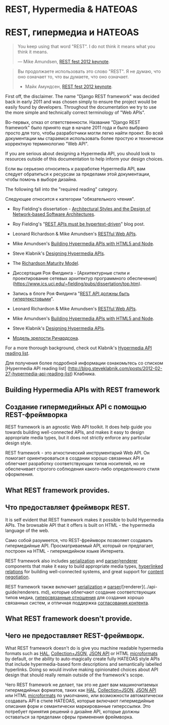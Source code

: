 <!-- TRANSLATED by md-translate -->
# REST, Hypermedia & HATEOAS

# REST, гипермедиа и HATEOAS

> You keep using that word "REST". I do not think it means what you think it means.
>
> — Mike Amundsen, [REST fest 2012 keynote](https://vimeo.com/channels/restfest/49503453).

> Вы продолжаете использовать это слово "REST". Я не думаю, что оно означает то, что вы думаете, что оно означает.
>
> - Майк Амундсен, [REST fest 2012 keynote](https://vimeo.com/channels/restfest/49503453).

First off, the disclaimer. The name "Django REST framework" was decided back in early 2011 and was chosen simply to ensure the project would be easily found by developers. Throughout the documentation we try to use the more simple and technically correct terminology of "Web APIs".

Во-первых, отказ от ответственности. Название "Django REST framework" было принято еще в начале 2011 года и было выбрано просто для того, чтобы разработчики могли легко найти проект. Во всей документации мы стараемся использовать более простую и технически корректную терминологию "Web API".

If you are serious about designing a Hypermedia API, you should look to resources outside of this documentation to help inform your design choices.

Если вы серьезно относитесь к разработке Hypermedia API, вам следует обратиться к ресурсам за пределами этой документации, чтобы помочь в выборе дизайна.

The following fall into the "required reading" category.

Следующее относится к категории "обязательного чтения".

* Roy Fielding's dissertation - [Architectural Styles and the Design of Network-based Software Architectures](https://www.ics.uci.edu/~fielding/pubs/dissertation/top.htm).
* Roy Fielding's "[REST APIs must be hypertext-driven](https://roy.gbiv.com/untangled/2008/rest-apis-must-be-hypertext-driven)" blog post.
* Leonard Richardson & Mike Amundsen's [RESTful Web APIs](http://restfulwebapis.org/).
* Mike Amundsen's [Building Hypermedia APIs with HTML5 and Node](https://www.amazon.com/Building-Hypermedia-APIs-HTML5-Node/dp/1449306578).
* Steve Klabnik's [Designing Hypermedia APIs](http://designinghypermediaapis.com/).
* The [Richardson Maturity Model](https://martinfowler.com/articles/richardsonMaturityModel.html).

* Диссертация Роя Филдинга - [Архитектурные стили и проектирование сетевых архитектур программного обеспечения] (https://www.ics.uci.edu/~fielding/pubs/dissertation/top.htm).
* Запись в блоге Роя Филдинга "[REST API должны быть гипертекстовыми](https://roy.gbiv.com/untangled/2008/rest-apis-must-be-hypertext-driven)".
* Leonard Richardson & Mike Amundsen's [RESTful Web APIs](http://restfulwebapis.org/).
* Mike Amundsen's [Building Hypermedia APIs with HTML5 and Node](https://www.amazon.com/Building-Hypermedia-APIs-HTML5-Node/dp/1449306578).
* Steve Klabnik's [Designing Hypermedia APIs](http://designinghypermediaapis.com/).
* [Модель зрелости Ричардсона](https://martinfowler.com/articles/richardsonMaturityModel.html).

For a more thorough background, check out Klabnik's [Hypermedia API reading list](http://blog.steveklabnik.com/posts/2012-02-27-hypermedia-api-reading-list).

Для получения более подробной информации ознакомьтесь со списком [Hypermedia API reading list] (http://blog.steveklabnik.com/posts/2012-02-27-hypermedia-api-reading-list) Клабника.

## Building Hypermedia APIs with REST framework

## Создание гипермедийных API с помощью REST-фреймворка

REST framework is an agnostic Web API toolkit. It does help guide you towards building well-connected APIs, and makes it easy to design appropriate media types, but it does not strictly enforce any particular design style.

REST framework - это агностический инструментарий Web API. Он помогает ориентироваться в создании хорошо связанных API и облегчает разработку соответствующих типов носителей, но не обеспечивает строгого соблюдения какого-либо определенного стиля оформления.

## What REST framework provides.

## Что предоставляет фреймворк REST.

It is self evident that REST framework makes it possible to build Hypermedia APIs. The browsable API that it offers is built on HTML - the hypermedia language of the web.

Само собой разумеется, что REST-фреймворк позволяет создавать гипермедийные API. Просматриваемый API, который он предлагает, построен на HTML - гипермедийном языке Интернета.

REST framework also includes [serialization](../api-guide/serializers.md) and [parser](../api-guide/parsers.md)/[renderer](../api-guide/renderers.md) components that make it easy to build appropriate media types, [hyperlinked relations](../api-guide/fields.md) for building well-connected systems, and great support for [content negotiation](../api-guide/content-negotiation.md).

REST framework также включает [serialization](../api-guide/serializers.md) и [parser](../api-guide/parsers.md)/[renderer](../api-guide/renderers. md), которые облегчают создание соответствующих типов медиа, [гиперсвязанные отношения](../api-guide/fields.md) для создания хорошо связанных систем, и отличная поддержка [согласования контента](../api-guide/content-negotiation.md).

## What REST framework doesn't provide.

## Чего не предоставляет REST-фреймворк.

What REST framework doesn't do is give you machine readable hypermedia formats such as [HAL](http://stateless.co/hal_specification.html), [Collection+JSON](http://www.amundsen.com/media-types/collection/), [JSON API](http://jsonapi.org/) or HTML [microformats](http://microformats.org/wiki/Main_Page) by default, or the ability to auto-magically create fully HATEOAS style APIs that include hypermedia-based form descriptions and semantically labelled hyperlinks. Doing so would involve making opinionated choices about API design that should really remain outside of the framework's scope.

Чего REST framework не делает, так это не дает вам машиночитаемых гипермедийных форматов, таких как [HAL](http://stateless.co/hal_specification.html), [Collection+JSON](http://www.amundsen.com/media-types/collection/), [JSON API](http://jsonapi.org/) или HTML [microformats](http://microformats.org/wiki/Main_Page) по умолчанию, или возможности автоматически создавать API в стиле HATEOAS, которые включают гипермедийные описания форм и семантически маркированные гиперссылки. Это потребует принятия решений о дизайне API, которые должны оставаться за пределами сферы применения фреймворка.